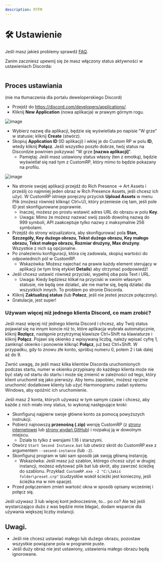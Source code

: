 ```yaml
---
description: RTFM
---
```


# 🛠 Ustawienie

Jeśli masz jakieś problemy sprawdź [FAQ](faq.md).

Zanim zaczniesz upewnij się że masz włączony status aktywności w ustawieniach Discorda:

<figure><img src="https://user-images.githubusercontent.com/79161805/195936167-0f5cb6b3-8cb6-4474-97d7-a18c301b9e7e.png" alt=""><figcaption></figcaption></figure>

## Proces ustawiania

(nie ma tłumaczenia dla portalu deweloperskiego Discord)

* Przejdź do https://discord.com/developers/applications/.
* Kliknij **New Application** (nowa aplikacja) w prawym górnym rogu.

![image](https://user-images.githubusercontent.com/2225711/161050202-c796103d-6712-401e-be96-3f3712512375.png)

* Wybierz nazwę dla aplikacji, będzie się wyświetlała po napisie "W grze" w statusie; kliknij **Create** (stwórz).
* Skopiuj **Application ID** (ID aplikacji) i wklej je do Custom RP w polu **ID**, wtedy kliknij **Połącz**. Jeśli wszystko poszło dobrze, twój status na Discordzie powinien pokzywać "W grze **\[nazwa aplikacji]**".
  * Pamiętaj: Jeśli masz ustawiony status własny (ten z emotką), będzie wyświetlał się nad tym z CustomRP, który mimo to będzie pokazany na profilu.

![image](https://user-images.githubusercontent.com/2225711/161050341-8169af53-5d3f-44d6-b745-cc711e8d1476.png)

* Na stronie swojej aplikacji przejdź do Rich Presence -> Art Assets i prześlij co najmniej jeden obraz w Rich Presence Assets, jeśli chcesz ich użyć. W CustomRP istnieje poręczny przycisk **Upload Assets** w menu Plik (możesz również kliknąć Ctrl+U), który przeniesie cię tam, jeśli pole ID jest skonfigurowane poprawnie.
  * Inaczej, możesz po prostu wstawić adres URL do obrazu w polu **Key**.
  * Uwaga: Mimo że możesz nazwać swój zasób dowolną nazwą do 999 symboli, API zaakceptuje tylko nazwy z maksymalnie 256 symbolami.
* Przejdź do strony wizualizatora, aby skonfigurować pola **Stan, Szczegóły, Key dużego obrazu, Tekst dużego obrazu, Key małego obrazu, Tekst małego obrazu, Rozmiar drużyny, Max drużyny**. Wszystkie z nich są opcjonalne.
* Po znalezieniu konfiguracji, która cię zadowala, skopiuj wartości do odpowiednich pól w CustomRP.
  * Wskazówka: Możesz najechać na prawie każdy element sterujący w aplikacji (w tym linię etykiet **Details**) aby otrzymać podpowiedź!
* Jeśli chcesz ustawić również przyciski, wypełnij oba pola Text i URL.
  * Uwaga: Kiedy będziesz klikał na przyciski w swoim własnym statusie, nie będą one działać, ale nie martw się, będą działać dla wszystkich innych. To problem po stronie Discorda.
* Kliknij **Zaktualizuj status** (lub **Połacz**, jeśli nie jesteś jeszcze połączony).
* Gratulacje, jest super!


### Używam więcej niż jednego klienta Discord, co mam zrobić?

Jeśli masz więcej niż jednego klienta Discord i chcesz, aby Twój status pojawiał się na innym koncie niż to, które aplikacja wybrała automatycznie, kliknij **Rozłącz**, następnie przytrzymaj klawisze Ctrl+Shift na klawiaturze i kliknij **Połącz**. Pojawi się okienko z wpisywaną liczbą, należy wpisać cyfrę 1, zamknąć okienko i ponownie kliknąć **Połącz**, już bez Ctrl+Shift. W przypadku, gdy to znowu złe konto, spróbuj numeru 0, potem 2 i tak dalej aż do 9.

Zwróć uwagę, że jeśli masz kilka klientów Discorda uruchomionych podczas startu, numer w okienku przypisany do każdego klienta może nie być stały od startu do startu i może się zmienić w zależności od tego, który klient uruchomił się jako pierwszy. Aby temu zapobiec, możesz ręcznie uruchomić dodatkowe klienty lub użyć Harmonogramu zadań systemu Windows, aby opóźnić ich uruchomienie.

Jeśli masz 2 konta, których używasz w tym samym czasie i chcesz, aby każde z nich miało inny status, to wykonaj następujące kroki:

* Skonfiguruj najpierw swoje główne konto za pomocą powyższych instrukcji.
* Pobierz najnowszą **przenośną (.zip)** wersję CustomRP (z [strony internetowej](https://www.customrp.xyz) lub [strony wydań GitHub](https://github.com/maximmax42/Discord-CustomRP/releases/latest)) i rozpakuj ją w dowolnym miejscu.
  * Działa to tylko z wersjami 1.16 i starszymi.
* Otwórz `Start Second Instance.bat` lub utwórz skrót do CustomRP.exe z argumentem `--second-instance` (lub `-2`).
* Skonfiguruj program w taki sam sposób jak swoją główną instancję.
  * Wskazówka: Jeśli masz już szablon, którego chcesz użyć w drugiej instancji, możesz edytować plik bat lub skrót, aby zawrzeć ścieżkę do szablonu. Przykład: `CustomRP.exe -2 "C:\Jakiś folder\preset.crp"` (cudzysłów wokół ścieżki jest konieczny, jeśli ścieżka ma w nim spacje).
* Przed połączeniem zmień wartość okna w sposób opisany wcześniej i połącz się.

Jeśli używasz 3 lub więcej kont jednocześnie, to... po co? Ale też jeśli wystarczająco dużo z was będzie mnie błagać, dodam wsparcie dla używania większej liczby instancji.

## Uwagi.

* Jeśli nie chcesz ustawiać małego lub dużego obrazu, pozostaw wszystkie powiązane pola w programie puste.
* Jeśli duży obraz nie jest ustawiony, ustawienia małego obrazu będą ignorowane.

